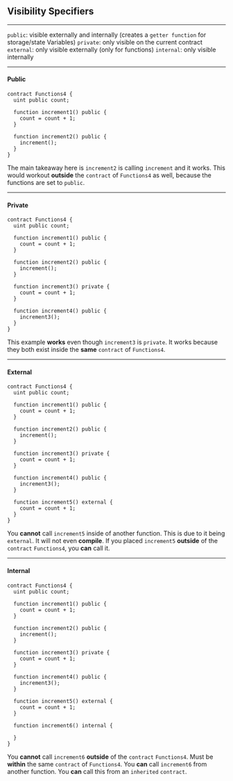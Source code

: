 ## Visibility Specifiers

---

`public`: visible externally and internally (creates a `getter function` for storage/state Variables)
`private`: only visible on the current contract
`external`: only visible externally (only for functions)
`internal`: only visible internally

---

#### Public

```solidity
contract Functions4 {
  uint public count;

  function increment1() public {
    count = count + 1;
  }

  function increment2() public {
    increment();
  }
}
```

The main takeaway here is `increment2` is calling `increment` and it works.
This would workout **outside** the `contract` of `Functions4` as well, because the functions are set to `public`.

---

#### Private

```solidity
contract Functions4 {
  uint public count;

  function increment1() public {
    count = count + 1;
  }

  function increment2() public {
    increment();
  }

  function increment3() private {
    count = count + 1;
  }

  function increment4() public {
    increment3();
  }
}
```

This example **works** even though `increment3` is `private`.
It works because they both exist inside the **same** `contract` of `Functions4`.

---

#### External

```solidity
contract Functions4 {
  uint public count;

  function increment1() public {
    count = count + 1;
  }

  function increment2() public {
    increment();
  }

  function increment3() private {
    count = count + 1;
  }

  function increment4() public {
    increment3();
  }

  function increment5() external {
    count = count + 1;
  }
}
```

You **cannot** call `increment5` inside of another function.
This is due to it being `external`. It will not even **compile**.
If you placed `increment5` **outside** of the `contract` `Functions4`, you **can** call it.

---

#### Internal

```solidity
contract Functions4 {
  uint public count;

  function increment1() public {
    count = count + 1;
  }

  function increment2() public {
    increment();
  }

  function increment3() private {
    count = count + 1;
  }

  function increment4() public {
    increment3();
  }

  function increment5() external {
    count = count + 1;
  }

  function increment6() internal {

  }
}
```

You **cannot** call `increment6` **outside** of the `contract` `Functions4`.
Must be **within** the same `contract` of `Functions4`.
You **can** call `increment6` from another function.
You **can** call this from an `inherited` `contract`.
